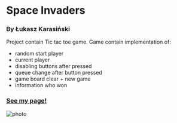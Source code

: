 # Space Invaders 
### By Łukasz Karasiński

Project contain Tic tac toe game.
Game contain implementation of:
- random start player
- current player
- disabling buttons after pressed
- queue change after button pressed
- game board clear + new game 
- information who won


### [See my page!](https://nissmel.github.io/)




![photo](https://github.com/Nissmel/Tic-tac-toe/blob/master/KX/XO.png)
